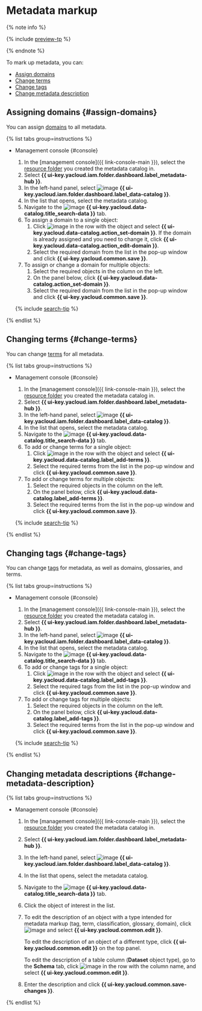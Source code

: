 # Metadata markup

{% note info %}

{% include [preview-tp](../../../_includes/preview-tp.md) %}

{% endnote %}

To mark up metadata, you can:

* [Assign domains](#assign-domains)
* [Change terms](#change-terms)
* [Change tags](#change-tags)
* [Change metadata description](#change-metadata-description)

## Assigning domains {#assign-domains}

You can assign [domains](../../concepts/data-catalog.md#domains-and-subdomains) to all metadata.

{% list tabs group=instructions %}

- Management console {#console}

  1. In the [management console]({{ link-console-main }}), select the [resource folder](../../../resource-manager/concepts/resources-hierarchy.md#folder) you created the metadata catalog in.
  1. Select **{{ ui-key.yacloud.iam.folder.dashboard.label_metadata-hub }}**.
  1. In the left-hand panel, select ![image](../../../_assets/console-icons/folder-magnifier.svg) **{{ ui-key.yacloud.iam.folder.dashboard.label_data-catalog }}**.
  1. In the list that opens, select the metadata catalog.
  1. Navigate to the ![image](../../../_assets/console-icons/book.svg) **{{ ui-key.yacloud.data-catalog.title_search-data }}** tab.
  1. To assign a domain to a single object:
     1. Click ![image](../../../_assets/console-icons/ellipsis.svg) in the row with the object and select **{{ ui-key.yacloud.data-catalog.action_set-domain }}**. If the domain is already assigned and you need to change it, click **{{ ui-key.yacloud.data-catalog.action_edit-domain }}**.
     1. Select the required domain from the list in the pop-up window and click **{{ ui-key.yacloud.common.save }}**.
  1. To assign or change a domain for multiple objects:
     1. Select the required objects in the column on the left.
     1. On the panel below, click **{{ ui-key.yacloud.data-catalog.action_set-domain }}**.
     1. Select the required domain from the list in the pop-up window and click **{{ ui-key.yacloud.common.save }}**.

  {% include [search-tip](../../../_includes/metadata-hub/tip-search.md) %}

{% endlist %}

## Changing terms {#change-terms}

You can change [terms](../../concepts/data-catalog.md#glossaries-and-terms) for all metadata.

{% list tabs group=instructions %}

- Management console {#console}

  1. In the [management console]({{ link-console-main }}), select the [resource folder](../../../resource-manager/concepts/resources-hierarchy.md#folder) you created the metadata catalog in.
  1. Select **{{ ui-key.yacloud.iam.folder.dashboard.label_metadata-hub }}**.
  1. In the left-hand panel, select ![image](../../../_assets/console-icons/folder-magnifier.svg) **{{ ui-key.yacloud.iam.folder.dashboard.label_data-catalog }}**.
  1. In the list that opens, select the metadata catalog.
  1. Navigate to the ![image](../../../_assets/console-icons/book.svg) **{{ ui-key.yacloud.data-catalog.title_search-data }}** tab.
  1. To add or change terms for a single object:
     1. Click ![image](../../../_assets/console-icons/ellipsis.svg) in the row with the object and select **{{ ui-key.yacloud.data-catalog.label_add-terms }}**.
     1. Select the required terms from the list in the pop-up window and click **{{ ui-key.yacloud.common.save }}**.
  1. To add or change terms for multiple objects:
     1. Select the required objects in the column on the left.
     1. On the panel below, click **{{ ui-key.yacloud.data-catalog.label_add-terms }}**.
     1. Select the required terms from the list in the pop-up window and click **{{ ui-key.yacloud.common.save }}**.

  {% include [search-tip](../../../_includes/metadata-hub/tip-search.md) %}

{% endlist %}

## Changing tags {#change-tags}

You can change [tags](../../concepts/data-catalog.md#classifications-and-tags) for metadata, as well as domains, glossaries, and terms.

{% list tabs group=instructions %}

- Management console {#console}

  1. In the [management console]({{ link-console-main }}), select the [resource folder](../../../resource-manager/concepts/resources-hierarchy.md#folder) you created the metadata catalog in.
  1. Select **{{ ui-key.yacloud.iam.folder.dashboard.label_metadata-hub }}**.
  1. In the left-hand panel, select ![image](../../../_assets/console-icons/folder-magnifier.svg) **{{ ui-key.yacloud.iam.folder.dashboard.label_data-catalog }}**.
  1. In the list that opens, select the metadata catalog.
  1. Navigate to the ![image](../../../_assets/console-icons/book.svg) **{{ ui-key.yacloud.data-catalog.title_search-data }}** tab.
  1. To add or change tags for a single object:
     1. Click ![image](../../../_assets/console-icons/ellipsis.svg) in the row with the object and select **{{ ui-key.yacloud.data-catalog.label_add-tags }}**.
     1. Select the required tags from the list in the pop-up window and click **{{ ui-key.yacloud.common.save }}**.
  1. To add or change tags for multiple objects:
     1. Select the required objects in the column on the left.
     1. On the panel below, click **{{ ui-key.yacloud.data-catalog.label_add-tags }}**.
     1. Select the required terms from the list in the pop-up window and click **{{ ui-key.yacloud.common.save }}**.

  {% include [search-tip](../../../_includes/metadata-hub/tip-search.md) %}

{% endlist %}

## Changing metadata descriptions {#change-metadata-description}

{% list tabs group=instructions %}

- Management console {#console}

  1. In the [management console]({{ link-console-main }}), select the [resource folder](../../../resource-manager/concepts/resources-hierarchy.md#folder) you created the metadata catalog in.
  1. Select **{{ ui-key.yacloud.iam.folder.dashboard.label_metadata-hub }}**.
  1. In the left-hand panel, select ![image](../../../_assets/console-icons/folder-magnifier.svg) **{{ ui-key.yacloud.iam.folder.dashboard.label_data-catalog }}**.
  1. In the list that opens, select the metadata catalog.
  1. Navigate to the ![image](../../../_assets/console-icons/book.svg) **{{ ui-key.yacloud.data-catalog.title_search-data }}** tab.
  1. Click the object of interest in the list.
  1. To edit the description of an object with a type intended for metadata markup (tag, term, classification, glossary, domain), click ![image](../../../_assets/console-icons/ellipsis.svg) and select **{{ ui-key.yacloud.common.edit }}**.

     To edit the description of an object of a different type, click **{{ ui-key.yacloud.common.edit }}** on the top panel.

     To edit the description of a table column (**Dataset** object type), go to the **Schema** tab, click ![image](../../../_assets/console-icons/ellipsis.svg) in the row with the column name, and select **{{ ui-key.yacloud.common.edit }}**.
  1. Enter the description and click **{{ ui-key.yacloud.common.save-changes }}**.

{% endlist %}
